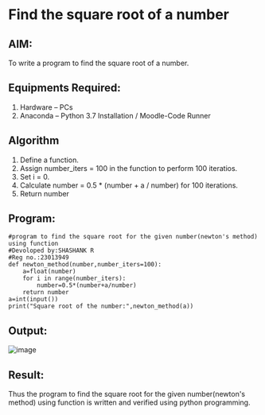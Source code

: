 # Find the square root of a number

## AIM:
To write a program to find the square root of a number.

## Equipments Required:
1. Hardware – PCs
2. Anaconda – Python 3.7 Installation / Moodle-Code Runner

## Algorithm
1. Define a function.
2. Assign number_iters = 100 in the function to perform 100 iteratios.
3. Set i = 0.
4. Calculate  number = 0.5 * (number + a / number) for 100 iterations.
5. Return number

## Program:
```
#program to find the square root for the given number(newton's method) using function
#Devoloped by:SHASHANK R
#Reg no.:23013949
def newton_method(number,number_iters=100):
    a=float(number)
    for i in range(number_iters):
        number=0.5*(number+a/number)
    return number
a=int(input())
print("Square root of the number:",newton_method(a))
```

## Output:
![image](https://github.com/Shashank2006offl/Square-root-of-a-number/assets/147140026/10fee765-8e1a-4758-9c76-f43f6f58c181)


## Result:
Thus the program to find the square root for the given number(newton's method) using function is written and verified using python programming.
